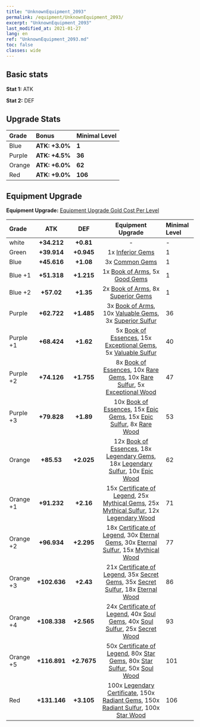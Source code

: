 ```yaml
---
title: "UnknownEquipment_2093"
permalink: /equipment/UnknownEquipment_2093/
excerpt: "UnknownEquipment_2093"
last_modified_at: 2021-01-27
lang: en
ref: "UnknownEquipment_2093.md"
toc: false
classes: wide
---
```


## Basic stats
 **Stat 1:** ATK

 **Stat 2:** DEF

## Upgrade Stats

  |     Grade    |   Bonus | Minimal Level | 
  |:-------------|:--------|:--------------| 
  | Blue | **ATK: +3.0%** | **1** | 
  | Purple | **ATK: +4.5%** | **36** | 
  | Orange | **ATK: +6.0%** | **62** | 
  | Red | **ATK: +9.0%** | **106** | 


## Equipment Upgrade
 **Equipment Upgrade:** [Equipment Upgrade Gold Cost Per Level](/equipment/EquipmentUpgradeCostPerLevel/) 

  |          Grade      | ATK | DEF | Equipment Upgrade | Minimal Level |
  |:--------------------|:---------:|:---------:|:----------------:|:--------------|
  | white | **+34.212** | **+0.81** | - | - |
  | Green | **+39.914** | **+0.945** | 1x [ Inferior Gems](/Items/mat_54/) | 1 |
  | Blue | **+45.616** | **+1.08** | 3x [ Common Gems](/Items/mat_69/) | 1 |
  | Blue +1 | **+51.318** | **+1.215** | 1x [ Book of Arms](/Items/mat_32/), 5x [ Good Gems](/Items/mat_4/) | 1 |
  | Blue +2 | **+57.02** | **+1.35** | 2x [ Book of Arms](/Items/mat_71/), 8x [ Superior Gems](/Items/mat_41/) | 1 |
  | Purple | **+62.722** | **+1.485** | 3x [ Book of Arms](/Items/mat_6/), 10x [ Valuable Gems](/Items/mat_80/), 3x [ Superior Sulfur](/Items/mat_30/) | 36 |
  | Purple +1 | **+68.424** | **+1.62** | 5x [ Book of Essences](/Items/mat_44/), 15x [ Exceptional Gems](/Items/mat_17/), 5x [ Valuable Sulfur](/Items/mat_66/) | 40 |
  | Purple +2 | **+74.126** | **+1.755** | 8x [ Book of Essences](/Items/mat_84/), 10x [ Rare Gems](/Items/mat_59/), 10x [ Rare Sulfur](/Items/mat_46/), 5x [ Exceptional Wood](/Items/mat_82/) | 47 |
  | Purple +3 | **+79.828** | **+1.89** | 10x [ Book of Essences](/Items/mat_20/), 15x [ Epic Gems](/Items/mat_94/), 15x [ Epic Sulfur](/Items/mat_83/), 8x [ Rare Wood](/Items/mat_14/) | 53 |
  | Orange | **+85.53** | **+2.025** | 12x [ Book of Essences](/Items/mat_60/), 18x [ Legendary Gems](/Items/mat_31/), 18x [ Legendary Sulfur](/Items/mat_18/), 10x [ Epic Wood](/Items/mat_57/) | 62 |
  | Orange +1 | **+91.232** | **+2.16** | 15x [ Certificate of Legend](/Items/mat_96/), 25x [ Mythical Gems](/Items/mat_74/), 25x [ Mythical Sulfur](/Items/mat_35/), 12x [ Legendary Wood](/Items/mat_93/) | 71 |
  | Orange +2 | **+96.934** | **+2.295** | 18x [ Certificate of Legend](/Items/mat_25/), 30x [ Eternal Gems](/Items/mat_86/), 30x [ Eternal Sulfur](/Items/mat_97/), 15x [ Mythical Wood](/Items/mat_9/) | 77 |
  | Orange +3 | **+102.636** | **+2.43** | 21x [ Certificate of Legend](/Items/mat_38/), 35x [ Secret Gems](/Items/mat_47/), 35x [ Secret Sulfur](/Items/mat_7/), 18x [ Eternal Wood](/Items/mat_75/) | 86 |
  | Orange +4 | **+108.338** | **+2.565** | 24x [ Certificate of Legend](/Items/mat_100/), 40x [ Soul Gems](/Items/mat_77/), 40x [ Soul Sulfur](/Items/mat_73/), 25x [ Secret Wood](/Items/mat_87/) | 93 |
  | Orange +5 | **+116.891** | **+2.7675** | 50x [ Certificate of Legend](/Items/mat_11/), 80x [ Star Gems](/Items/mat_89/), 80x [ Star Sulfur](/Items/mat_101/), 50x [ Soul Wood](/Items/mat_49/) | 101 |
  | Red | **+131.146** | **+3.105** | 100x [ Legendary Certificate](/Items/mat_76/), 150x [ Radiant Gems](/Items/mat_52/), 150x [ Radiant Sulfur](/Items/mat_10/), 100x [ Star Wood](/Items/mat_63/) | 106 |

